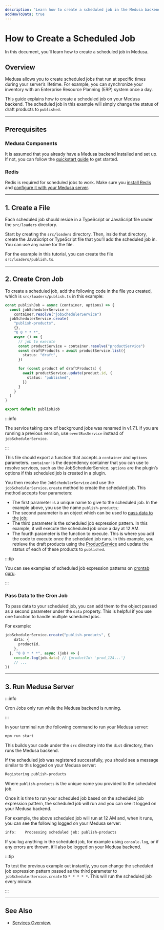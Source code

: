```yaml
---
description: 'Learn how to create a scheduled job in the Medusa backend. The scheduled job in this example will simply change the status of draft products to published.'
addHowToData: true
---
```


# How to Create a Scheduled Job

In this document, you’ll learn how to create a scheduled job in Medusa.

## Overview

Medusa allows you to create scheduled jobs that run at specific times during your server’s lifetime. For example, you can synchronize your inventory with an Enterprise Resource Planning (ERP) system once a day.

This guide explains how to create a scheduled job on your Medusa backend. The scheduled job in this example will simply change the status of draft products to `published`.

---

## Prerequisites

### Medusa Components

It is assumed that you already have a Medusa backend installed and set up. If not, you can follow the [quickstart guide](../backend/install.mdx) to get started.

### Redis

Redis is required for scheduled jobs to work. Make sure you [install Redis](../../development/backend/prepare-environment.mdx#redis) and [configure it with your Medusa server](../../development/backend/configurations.md#redis).

---

## 1. Create a File

Each scheduled job should reside in a TypeScript or JavaScript file under the `src/loaders` directory.

Start by creating the `src/loaders` directory. Then, inside that directory, create the JavaScript or TypeScript file that you’ll add the scheduled job in. You can use any name for the file.

For the example in this tutorial, you can create the file `src/loaders/publish.ts`.

---

## 2. Create Cron Job

To create a scheduled job, add the following code in the file you created, which is `src/loaders/publish.ts` in this example:

```ts title=src/loaders/publish.ts
const publishJob = async (container, options) => {
  const jobSchedulerService = 
    container.resolve("jobSchedulerService")
  jobSchedulerService.create(
    "publish-products", 
    {}, 
    "0 0 * * *", 
    async () => {
      // job to execute
      const productService = container.resolve("productService")
      const draftProducts = await productService.list({
        status: "draft",
      })

      for (const product of draftProducts) {
        await productService.update(product.id, {
          status: "published",
        })
      }
    }
  )
}

export default publishJob
```

:::info

The service taking care of background jobs was renamed in v1.7.1. If you are running a previous version, use `eventBusService` instead of `jobSchedulerService`.

:::

This file should export a function that accepts a `container` and `options` parameters. `container` is the dependency container that you can use to resolve services, such as the JobSchedulerService. `options` are the plugin’s options if this scheduled job is created in a plugin.

You then resolve the `JobSchedulerService` and use the `jobSchedulerService.create` method to create the scheduled job. This method accepts four parameters:

- The first parameter is a unique name to give to the scheduled job. In the example above, you use the name `publish-products`;
- The second parameter is an object which can be used to [pass data to the job](#pass-data-to-the-scheduled-job);
- The third parameter is the scheduled job expression pattern. In this example, it will execute the scheduled job once a day at 12 AM.
- The fourth parameter is the function to execute. This is where you add the code to execute once the scheduled job runs. In this example, you retrieve the draft products using the [ProductService](../../references/services/classes/ProductService.md) and update the status of each of these products to `published`.

:::tip

You can see examples of scheduled job expression patterns on [crontab guru](https://crontab.guru/examples.html).

:::

### Pass Data to the Cron Job

To pass data to your scheduled job, you can add them to the object passed as a second parameter under the `data` property. This is helpful if you use one function to handle multiple scheduled jobs.

For example:

```ts
jobSchedulerService.create("publish-products", {
    data: {
      productId,
    },
  }, "0 0 * * *", async (job) => {
    console.log(job.data) // {productId: 'prod_124...'}
    // ...
})
```

---

## 3. Run Medusa Server

:::info

Cron Jobs only run while the Medusa backend is running.

:::

In your terminal run the following command to run your Medusa server:

```bash npm2yarn
npm run start
```

This builds your code under the `src` directory into the `dist` directory, then runs the Medusa backend.

If the scheduled job was registered successfully, you should see a message similar to this logged on your Medusa server:

```bash
Registering publish-products
```

Where `publish-products` is the unique name you provided to the scheduled job.

Once it is time to run your scheduled job based on the scheduled job expression pattern, the scheduled job will run and you can see it logged on your Medusa backend.

For example, the above scheduled job will run at 12 AM and, when it runs, you can see the following logged on your Medusa server:

```bash noReport
info:    Processing scheduled job: publish-products
```

If you log anything in the scheduled job, for example using `console.log`, or if any errors are thrown, it’ll also be logged on your Medusa backend.

:::tip

To test the previous example out instantly, you can change the scheduled job expression pattern passed as the third parameter to `jobSchedulerService.create` to `* * * * *`. This will run the scheduled job every minute.

:::

---

## See Also

- [Services Overview](../../development/services/overview.md).
